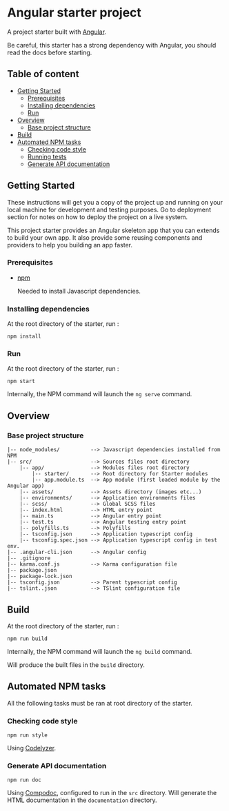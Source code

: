 # Angular starter project

A project starter built with [Angular](https://angular.io/).

Be careful, this starter has a strong dependency with Angular, you should read the docs before starting.

## Table of content

*   [Getting Started](#getting-started)
    *   [Prerequisites](#prerequisites)
    *   [Installing dependencies](#installing-dependencies)
    *   [Run](#run)
*   [Overview](#overview)
    *   [Base project structure](#base-project-structure)
*   [Build](#build)
*   [Automated NPM tasks](#automated-npm-tasks)
    *   [Checking code style](#checking-code-style)
    *   [Running tests](#running-tests)
    *   [Generate API documentation](#generate-api-documentation)

## Getting Started

These instructions will get you a copy of the project up and running on your local machine for development and testing purposes.
Go to deployment section for notes on how to deploy the project on a live system.

This project starter provides an Angular skeleton app that you can extends to build your own app. It also provide some
reusing components and providers to help you building an app faster.

### Prerequisites

*   [npm](https://www.npmjs.com/get-npm)

    Needed to install Javascript dependencies.

### Installing dependencies

At the root directory of the starter, run :

```shell
npm install
```

### Run

At the root directory of the starter, run :

```shell
npm start
```

Internally, the NPM command will launch the `ng serve` command.

## Overview

### Base project structure

```
|-- node_modules/          --> Javascript dependencies installed from NPM
|-- src/                   --> Sources files root directory
    |-- app/               --> Modules files root directory
        |-- starter/       --> Root directory for Starter modules
        |-- app.module.ts  --> App module (first loaded module by the Angular app)
    |-- assets/            --> Assets directory (images etc...)
    |-- environments/      --> Application environments files
    |-- scss/              --> Global SCSS files
    |-- index.html         --> HTML entry point
    |-- main.ts            --> Angular entry point
    |-- test.ts            --> Angular testing entry point
    |-- polyfills.ts       --> Polyfills
    |-- tsconfig.json      --> Application typescript config
    |-- tsconfig.spec.json --> Application typescript config in test env.
|-- .angular-cli.json      --> Angular config
|-- .gitignore
|-- karma.conf.js          --> Karma configuration file
|-- package.json
|-- package-lock.json  
|-- tsconfig.json          --> Parent typescript config
|-- tslint..json           --> TSlint configuration file
```

## Build

At the root directory of the starter, run :

```shell
npm run build
```

Internally, the NPM command will launch the `ng build` command.

Will produce the built files in the `build` directory.

## Automated NPM tasks

All the following tasks must be ran at root directory of the starter.

### Checking code style

```shell
npm run style
```

Using [Codelyzer](https://github.com/mgechev/codelyzer).

### Generate API documentation

```shell
npm run doc
```

Using [Compodoc](https://compodoc.github.io), configured to run in the `src` directory. Will generate the HTML
documentation in the `documentation` directory.

